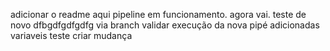adicionar o readme aqui
pipeline em funcionamento. agora vai.
teste de novo
dfbgdfgdfgdfg
via branch
validar execução da nova pipé
adicionadas variaveis
teste criar mudança
